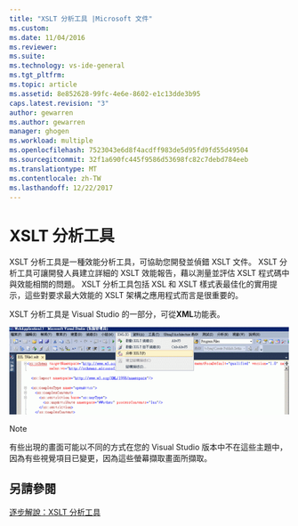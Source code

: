 ```yaml
---
title: "XSLT 分析工具 |Microsoft 文件"
ms.custom: 
ms.date: 11/04/2016
ms.reviewer: 
ms.suite: 
ms.technology: vs-ide-general
ms.tgt_pltfrm: 
ms.topic: article
ms.assetid: 8e852628-99fc-4e6e-8602-e1c13dde3b95
caps.latest.revision: "3"
author: gewarren
ms.author: gewarren
manager: ghogen
ms.workload: multiple
ms.openlocfilehash: 7523043e6d8f4acdff983de5d95fd9fd55d49504
ms.sourcegitcommit: 32f1a690fc445f9586d53698fc82c7debd784eeb
ms.translationtype: MT
ms.contentlocale: zh-TW
ms.lasthandoff: 12/22/2017
---
```

# <a name="xslt-profiler"></a>XSLT 分析工具
XSLT 分析工具是一種效能分析工具，可協助您開發並偵錯 XSLT 文件。 XSLT 分析工具可讓開發人員建立詳細的 XSLT 效能報告，藉以測量並評估 XSLT 程式碼中與效能相關的問題。 XSLT 分析工具包括 XSL 和 XSLT 樣式表最佳化的實用提示，這些對要求最大效能的 XSLT 架構之應用程式而言是很重要的。  
  
XSLT 分析工具是 Visual Studio 的一部分，可從**XML**功能表。  
  
![XSLT 分析工具](../xml-tools/media/xsltprofilermenu.gif "XSLTProfilerMenu")
  
> [!NOTE]
>  有些出現的畫面可能以不同的方式在您的 Visual Studio 版本中不在這些主題中，因為有些視覺項目已變更，因為這些螢幕擷取畫面所擷取。  
  
## <a name="see-also"></a>另請參閱  
[逐步解說：XSLT 分析工具](../xml-tools/walkthrough-xslt-profiler.md)